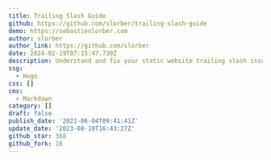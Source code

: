 ```yaml
---
title: Trailing Slash Guide
github: https://github.com/slorber/trailing-slash-guide
demo: https://sebastienlorber.com
author: slorber
author_link: https://github.com/slorber
date: 2024-02-19T07:15:47.730Z
description: Understand and fix your static website trailing slash issues!
ssg:
  - Hugo
css: []
cms:
  - Markdown
category: []
draft: false
publish_date: '2021-06-04T09:41:41Z'
update_date: '2023-08-10T16:43:27Z'
github_star: 368
github_fork: 16
---
```

